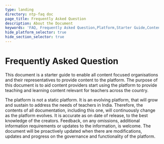 ```yaml
---
type: landing
directory: ntp-faq doc
page_title: Frequently Asked Question
description: About the Document
keywords: 'FAQ, Frequently Asked Question,Platform,Starter Guide,Content '
hide_platform_selector: true
hide_section_selector: true
---
```


# Frequently Asked Question

This document is a starter guide to enable all content focused organisations and their representatives to provide content to the platform. The purpose of this document is to aid content providers start using the platform to provide teaching and learning content relevant for teachers across the country. 

The platform is not a static platform. It is an evolving platform, that will grow and sustain to address the needs of teachers in India. Therefore, the contents of all documentation, including this one, will continuously change as the platform evolves.  It is accurate as on date of release, to the best knowledge of the creators. Feedback, on any omissions, additional information requirements or updates to the information, is welcome. The document will be proactively updated when there are modifications, updates and progress on the governance and functionality of the platform.
